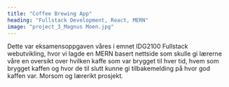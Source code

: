```yaml
---
title: "Coffee Brewing App"
heading: "Fullstack Development, React, MERN"
image: "project_3_Magnus Moen.jpg"
---
```


Dette var eksamensoppgaven våres i emnet IDG2100 Fullstack webutvikling, hvor vi lagde en MERN basert nettside som skulle gi lærerne våre en oversikt over hvilken kaffe som var brygget til hver tid, hvem som brygget kaffen og hvor de til slutt kunne gi tilbakemelding på hvor god kaffen var. Morsom og lærerikt prosjekt.
